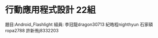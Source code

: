 # 行動應用程式設計 22組
題目:Android_Flashlight
組員:
     李冠龍dragon30713
     紀皓程nighthyun
     石家碩ropa2788
     許新侑j8332203

